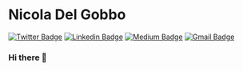 # Nicola Del Gobbo
[![Twitter Badge](https://img.shields.io/badge/-@NickNaso-1ca0f1?style=flat-square&labelColor=1ca0f1&logo=twitter&logoColor=white&link=https://twitter.com/NickNaso)](https://twitter.com/NickNaso) [![Linkedin Badge](https://img.shields.io/badge/-ndelgobbo-blue?style=flat-square&logo=Linkedin&logoColor=white&link=https://www.linkedin.com/in/ndelgobbo/)](https://www.linkedin.com/in/ndelgobbo/) [![Medium Badge](https://img.shields.io/badge/-@nicknaso-03a57a?style=flat-square&labelColor=000000&logo=Medium&link=https://medium.com/@nicknaso/)](https://medium.com/@nicknaso/)
[![Gmail Badge](https://img.shields.io/badge/-nicoladelgobbo@gmail.com-c14438?style=flat-square&logo=Gmail&logoColor=white&link=mailto:nicoladelgobbo@gmail.com)](mailto:nicoladelgobbo@gmail.com)
### Hi there 👋

<!--
**NickNaso/NickNaso** is a ✨ _special_ ✨ repository because its `README.md` (this file) appears on your GitHub profile.

Here are some ideas to get you started:

- 🔭 I’m currently working on ...
- 🌱 I’m currently learning ...
- 👯 I’m looking to collaborate on ...
- 🤔 I’m looking for help with ...
- 💬 Ask me about ...
- 📫 How to reach me: ...
- 😄 Pronouns: ...
- ⚡ Fun fact: ...
-->

